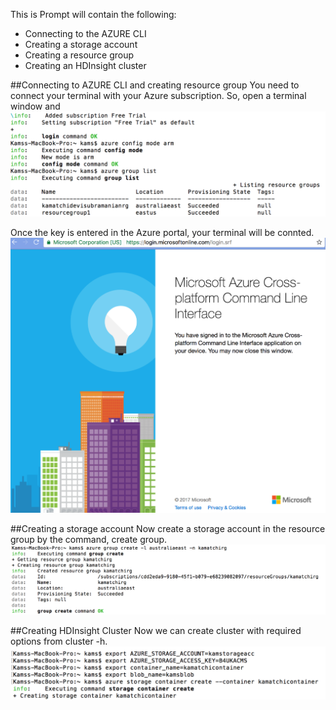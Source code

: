 This is Prompt will contain the following:
* Connecting to the AZURE CLI
* Creating a storage account
* Creating a resource group
* Creating an HDInsight cluster

##Connecting to AZURE CLI and creating resource group
You need to connect your terminal with your Azure subscription. So, open a terminal window and ![connecting](https://raw.githubusercontent.com/KAMS35/HDInsight-Azure-CLI/master/screenshots/screenshot%201.png) 

Once the key is entered in the Azure portal, your terminal will be connted. ![connected](https://raw.githubusercontent.com/KAMS35/HDInsight-Azure-CLI/master/screenshots/screen1.png)

##Creating a storage account
Now create a storage account in the resource group by the command, create group. ![group](https://raw.githubusercontent.com/KAMS35/HDInsight-Azure-CLI/master/screenshots/screenshot%202.png)

##Creating HDInsight Cluster
Now we can create cluster with required options from cluster -h.
![cluster](https://raw.githubusercontent.com/KAMS35/HDInsight-Azure-CLI/master/screenshots/screenshot%203.png)
